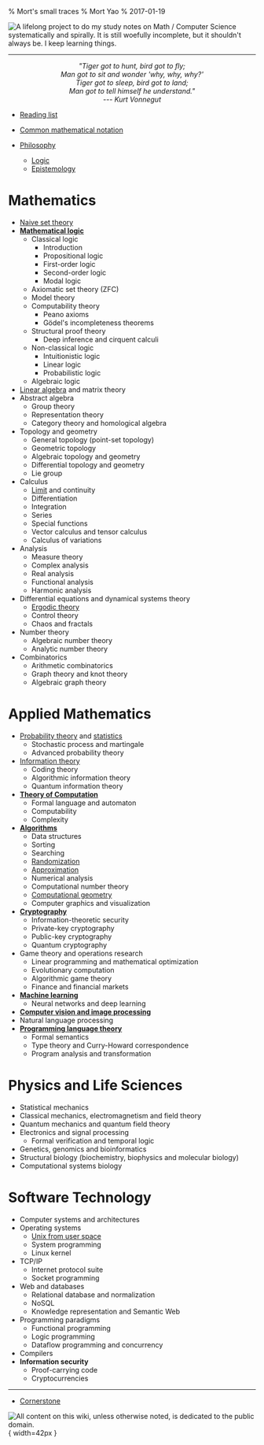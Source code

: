 % Mort's small traces
% Mort Yao
% 2017-01-19

![<small>
A lifelong project to do my study notes on Math / Computer Science systematically and spirally. \
It is still woefully incomplete, but it shouldn't always be. I keep learning things.
</small>](https://i0.wp.com/dl.dropboxusercontent.com/s/1tzl7x5iduxgr9m/perky-lambda_96.png)

---

<div style="text-align:center;font-style:italic">
"Tiger got to hunt, bird got to fly;
<br> Man got to sit and wonder 'why, why, why?'
<br> Tiger got to sleep, bird got to land;
<br> Man got to tell himself he understand."
<br> --- Kurt Vonnegut
</div>



* [Reading list](/todo/)

* [Common mathematical notation](/rosetta/)

* [Philosophy](/philosophy/)
    * [Logic](/philosophy/logic/)
    * [Epistemology](/philosophy/epistemology/)

# Mathematics

* [Naive set theory](/math/set/)
* **[Mathematical logic](/math/logic/)**
    * Classical logic
        * Introduction
        * Propositional logic
        * First-order logic
        * Second-order logic
        * Modal logic
    * Axiomatic set theory (ZFC)
    * Model theory
    * Computability theory
        * Peano axioms
        * Gödel's incompleteness theorems
    * Structural proof theory
        * Deep inference and cirquent calculi
    * Non-classical logic
        * Intuitionistic logic
        * Linear logic
        * Probabilistic logic
    * Algebraic logic
* [Linear algebra](/math/linear-algebra) and matrix theory
* Abstract algebra
    * Group theory
    * Representation theory
    * Category theory and homological algebra
* Topology and geometry
    * General topology (point-set topology)
    * Geometric topology
    * Algebraic topology and geometry
    * Differential topology and geometry
    * Lie group
* Calculus
    * [Limit](/math/calculus/limit/) and continuity
    * Differentiation
    * Integration
    * Series
    * Special functions
    * Vector calculus and tensor calculus
    * Calculus of variations
* Analysis
    * Measure theory
    * Complex analysis
    * Real analysis
    * Functional analysis
    * Harmonic analysis
* Differential equations and dynamical systems theory
    * [Ergodic theory](/math/dynamical-systems/ergodic/)
    * Control theory
    * Chaos and fractals
* Number theory
    * Algebraic number theory
    * Analytic number theory
* Combinatorics
    * Arithmetic combinatorics
    * Graph theory and knot theory
    * Algebraic graph theory

# Applied Mathematics

* [Probability theory](/math/probability/) and [statistics](/math/statistics/)
    * Stochastic process and martingale
    * Advanced probability theory
* [Information theory](/info/)
    * Coding theory
    * Algorithmic information theory
    * Quantum information theory
* **[Theory of Computation](/comp/)**
    * Formal language and automaton
    * Computability
    * Complexity
* **[Algorithms](/algo/)**
    * Data structures
    * Sorting
    * Searching
    * [Randomization](/algo/randomization/)
    * [Approximation](/algo/approximation/)
    * Numerical analysis
    * Computational number theory
    * [Computational geometry](/algo/computational-geometry/)
    * Computer graphics and visualization
* **[Cryptography](/crypto/)**
    * Information-theoretic security
    * Private-key cryptography
    * Public-key cryptography
    * Quantum cryptography
* Game theory and operations research
    * Linear programming and mathematical optimization
    * Evolutionary computation
    * Algorithmic game theory
    * Finance and financial markets
* **[Machine learning](/ml/)**
    * Neural networks and deep learning
* **[Computer vision and image processing](/cv/)**
* Natural language processing
* **[Programming language theory](/plt/)**
    * Formal semantics
    * Type theory and Curry-Howard correspondence
    * Program analysis and transformation

# Physics and Life Sciences

* Statistical mechanics
* Classical mechanics, electromagnetism and field theory
* Quantum mechanics and quantum field theory
* Electronics and signal processing
    * Formal verification and temporal logic
* Genetics, genomics and bioinformatics
* Structural biology (biochemistry, biophysics and molecular biology)
* Computational systems biology

# Software Technology

* Computer systems and architectures
* Operating systems
    * [Unix from user space](/unix/)
    * System programming
    * Linux kernel
* TCP/IP
    * Internet protocol suite
    * Socket programming
* Web and databases
    * Relational database and normalization
    * NoSQL
    * Knowledge representation and Semantic Web
* Programming paradigms
    * Functional programming
    * Logic programming
    * Dataflow programming and concurrency
* Compilers
* **Information security**
    * Proof-carrying code
    * Cryptocurrencies

---

* [Cornerstone](/cornerstone/)



![<small>
All content on this wiki, unless otherwise noted, is dedicated to the
[public domain](https://raw.githubusercontent.com/soimort/wiki/gh-pages/LICENSE).
</small>](https://i0.wp.com/dl.dropboxusercontent.com/s/2f9kuczvqrcaagg/cc0.png){ width=42px }
